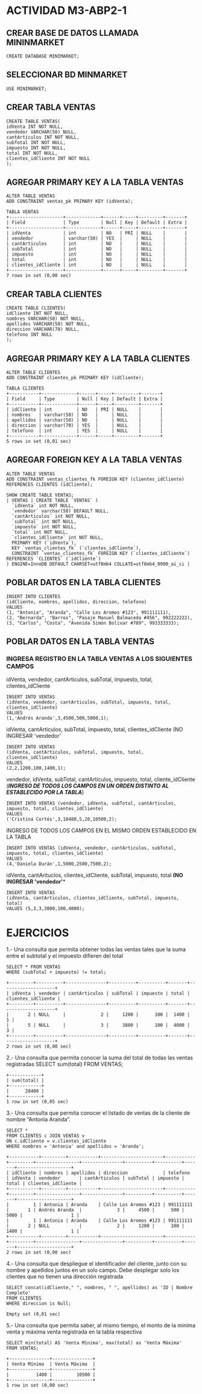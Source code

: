 
# ACTIVIDAD M3-ABP2-1

## CREAR BASE DE DATOS LLAMADA MININMARKET

    CREATE DATABASE MINIMARKET;

## SELECCIONAR BD MINMARKET

    USE MINIMARKET;

## CREAR TABLA VENTAS

    CREATE TABLE VENTAS(
    idVenta INT NOT NULL,
    vendedor VARCHAR(50) NULL,
    cantArticulos INT NOT NULL,
    subTotal INT NOT NULL,
    impuesto INT NOT NULL,
    total INT NOT NULL,
    clientes_idCliente INT NOT NULL
    );

## AGREGAR PRIMARY KEY A LA TABLA VENTAS

    ALTER TABLE VENTAS
    ADD CONSTRAINT ventas_pk PRIMARY KEY (idVenta);

    TABLA VENTAS
    +--------------------+-------------+------+-----+---------+-------+
    | Field              | Type        | Null | Key | Default | Extra |
    +--------------------+-------------+------+-----+---------+-------+
    | idVenta            | int         | NO   | PRI | NULL    |       |
    | vendedor           | varchar(50) | YES  |     | NULL    |       |
    | cantArticulos      | int         | NO   |     | NULL    |       |
    | subTotal           | int         | NO   |     | NULL    |       |
    | impuesto           | int         | NO   |     | NULL    |       |
    | total              | int         | NO   |     | NULL    |       |
    | clientes_idCliente | int         | NO   |     | NULL    |       |
    +--------------------+-------------+------+-----+---------+-------+
    7 rows in set (0,00 sec)

## CREAR TABLA CLIENTES

    CREATE TABLE CLIENTES(
    idCliente INT NOT NULL,
    nombres VARCHAR(50) NOT NULL,
    apellidos VARCHAR(50) NOT NULL,
    direccion VARCHAR(70) NULL,
    telefono INT NULL
    );

## AGREGAR PRIMARY KEY A LA TABLA CLIENTES

    ALTER TABLE CLIENTES
    ADD CONSTRAINT clientes_pk PRIMARY KEY (idCliente);

    TABLA CLIENTES
    +-----------+-------------+------+-----+---------+-------+
    | Field     | Type        | Null | Key | Default | Extra |
    +-----------+-------------+------+-----+---------+-------+
    | idCliente | int         | NO   | PRI | NULL    |       |
    | nombres   | varchar(50) | NO   |     | NULL    |       |
    | apellidos | varchar(50) | NO   |     | NULL    |       |
    | direccion | varchar(70) | YES  |     | NULL    |       |
    | telefono  | int         | YES  |     | NULL    |       |
    +-----------+-------------+------+-----+---------+-------+
    5 rows in set (0,01 sec)

## AGREGAR FOREIGN KEY A LA TABLA VENTAS

    ALTER TABLE VENTAS
    ADD CONSTRAINT ventas_clientes_fk FOREIGN KEY (clientes_idCliente)
    REFERENCES CLIENTES (idCliente);

    SHOW CREATE TABLE VENTAS;
    | VENTAS | CREATE TABLE `VENTAS` (
      `idVenta` int NOT NULL,
      `vendedor` varchar(50) DEFAULT NULL,
      `cantArticulos` int NOT NULL,
      `subTotal` int NOT NULL,
      `impuesto` int NOT NULL,
      `total` int NOT NULL,
      `clientes_idCliente` int NOT NULL,
      PRIMARY KEY (`idVenta`),
      KEY `ventas_clientes_fk` (`clientes_idCliente`),
      CONSTRAINT `ventas_clientes_fk` FOREIGN KEY (`clientes_idCliente`) REFERENCES `CLIENTES` (`idCliente`)
    ) ENGINE=InnoDB DEFAULT CHARSET=utf8mb4 COLLATE=utf8mb4_0900_ai_ci |

## POBLAR DATOS EN LA TABLA CLIENTES

    INSERT INTO CLIENTES
    (idCliente, nombres, apellidos, direccion, telefono)
    VALUES
    (1, "Antonia", "Aranda", "Calle Los Aromos #123", 991111111),
    (2, "Bernarda", "Barros", "Pasaje Manuel Balmaceda #456", 992222222),
    (3, "Carlos", "Costa", "Avenida Simón Bolivar #789", 993333333);

## POBLAR DATOS EN LA TABLA VENTAS

### INGRESA REGISTRO EN LA TABLA VENTAS A LOS SIGUIENTES CAMPOS

idVenta, vendedor, cantArticulos, subTotal, impuesto, total, clientes_idCliente

    INSERT INTO VENTAS
    (idVenta, vendedor, cantArticulos, subTotal, impuesto, total, clientes_idCliente)
    VALUES
    (1,'Andrés Aranda',3,4500,500,5000,1);

idVenta, cantArticulos, subTotal, impuesto, total, clientes_idCliente (NO INGRESAR 'vendedor'

    INSERT INTO VENTAS
    (idVenta, cantArticulos, subTotal, impuesto, total, clientes_idCliente)
    VALUES
    (2,2,1200,100,1400,1);

vendedor, idVenta, subTotal, cantArticulos, impuesto, total, cliente_idCliente
(***INGRESO DE TODOS LOS CAMPOS EN UN ORDEN DISTINTO AL ESTABLECIDO POR LA TABLA***)

    INSERT INTO VENTAS (vendedor, idVenta, subTotal, cantArticulos, impuesto, total, clientes_idCliente)
    VALUES
    ('Cristina Cortés',3,10480,5,20,10500,2);

INGRESO DE TODOS LOS CAMPOS EN EL MISMO ORDEN ESTABLECIDO EN LA TABLA

    INSERT INTO VENTAS (idVenta, vendedor, cantArticulos, subTotal, impuesto, total, clientes_idCliente)
    VALUES
    (4,'Daniela Durán',1,5000,2500,7500,2);

idVenta, cantArituclos, clientes_idCliente, subTotal, impuesto, total
**(NO INGRESAR 'vendedor'***

    INSERT INTO VENTAS
    (idVenta, cantArticulos, clientes_idCliente, subTotal, impuesto, total)
    VALUES (5,3,3,3800,100,4000);

# EJERCICIOS

1.- Una consulta que permita obtener todas las ventas tales que la suma entre el subtotal y el
impuesto difieren del total

    SELECT * FROM VENTAS
    WHERE (subTotal + impuesto) != total;

    +---------+----------+---------------+----------+----------+-------+--------------------+
    | idVenta | vendedor | cantArticulos | subTotal | impuesto | total | clientes_idCliente |
    +---------+----------+---------------+----------+----------+-------+--------------------+
    |       2 | NULL     |             2 |     1200 |      100 |  1400 |                  1 |
    |       5 | NULL     |             3 |     3800 |      100 |  4000 |                  3 |
    +---------+----------+---------------+----------+----------+-------+--------------------+
    2 rows in set (0,00 sec)

2.- Una consulta que permita conocer la suma del total de todas las ventas registradas
SELECT sum(total) FROM VENTAS;

    +------------+
    | sum(total) |
    +------------+
    |      28400 |
    +------------+
    1 row in set (0,05 sec)

3.- Una consulta que permita conocer el listado de ventas de la cliente de nombre “Antonia
Aranda”.

    SELECT *
    FROM CLIENTES c JOIN VENTAS v
    ON c.idCliente = v.clientes_idCliente
    WHERE nombres = 'Antonia' and apellidos = 'Aranda';

    +-----------+---------+-----------+-----------------------+-----------+---------+----------------+---------------+----------+----------+-------+--------------------+
    | idCliente | nombres | apellidos | direccion             | telefono  | idVenta | vendedor       | cantArticulos | subTotal | impuesto | total | clientes_idCliente |
    +-----------+---------+-----------+-----------------------+-----------+---------+----------------+---------------+----------+----------+-------+--------------------+
    |         1 | Antonia | Aranda    | Calle Los Aromos #123 | 991111111 |       1 | Andrés Aranda  |             3 |     4500 |      500 |  5000 |                  1 |
    |         1 | Antonia | Aranda    | Calle Los Aromos #123 | 991111111 |       2 | NULL           |             2 |     1200 |      100 |  1400 |                  1 |
    +-----------+---------+-----------+-----------------------+-----------+---------+----------------+---------------+----------+----------+-------+--------------------+
    2 rows in set (0,00 sec)

4.- Una consulta que despliegue el identificador del cliente, junto con su nombre y apellidos
juntos en un solo campo. Debe desplegar solo los clientes que no tienen una dirección
registrada

    SELECT concat(idCliente," ", nombres, " ", apellidos) as 'ID | Nombre Completo'
    FROM CLIENTES
    WHERE direccion is Null;

    Empty set (0,01 sec)

5.- Una consulta que permita saber, al mismo tiempo, el monto de la mínima venta y máxima
venta registrada en la tabla respectiva

    SELECT min(total) AS 'Venta Mínima', max(total) as 'Venta Máxima'
    FROM VENTAS;

    +---------------+---------------+
    | Venta Mínima  | Venta Máxima  |
    +---------------+---------------+
    |          1400 |         10500 |
    +---------------+---------------+
    1 row in set (0,00 sec)
